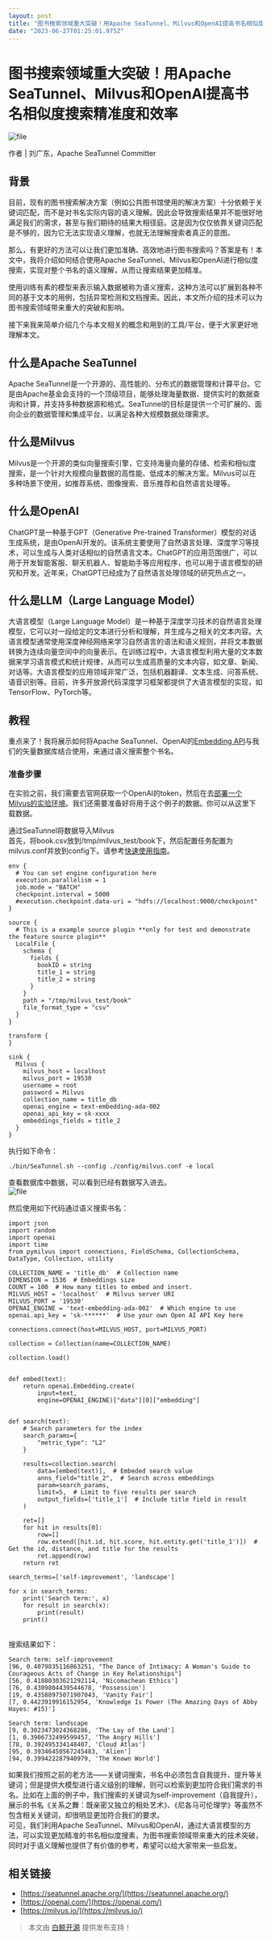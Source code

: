 ```yaml
---
layout: post
title: "图书搜索领域重大突破！用Apache SeaTunnel、Milvus和OpenAI提高书名相似度搜索精准度和效率"
date: "2023-06-27T01:25:01.975Z"
---
```

图书搜索领域重大突破！用Apache SeaTunnel、Milvus和OpenAI提高书名相似度搜索精准度和效率
=========================================================

![file](https://img2023.cnblogs.com/other/3195851/202306/3195851-20230626190205684-2107268424.jpg)

作者 | 刘广东，Apache SeaTunnel Committer

背景
--

目前，现有的图书搜索解决方案（例如公共图书馆使用的解决方案）十分依赖于关键词匹配，而不是对书名实际内容的语义理解。因此会导致搜索结果并不能很好地满足我们的需求，甚至与我们期待的结果大相径庭。这是因为仅仅依靠关键词匹配是不够的，因为它无法实现语义理解，也就无法理解搜索者真正的意图。

那么，有更好的方法可以让我们更加准确、高效地进行图书搜索吗？答案是有！本文中，我将介绍如何结合使用Apache SeaTunnel、Milvus和OpenAI进行相似度搜索，实现对整个书名的语义理解，从而让搜索结果更加精准。

使用训练有素的模型来表示输入数据被称为语义搜索，这种方法可以扩展到各种不同的基于文本的用例，包括异常检测和文档搜索。因此，本文所介绍的技术可以为图书搜索领域带来重大的突破和影响。

接下来我来简单介绍几个与本文相关的概念和用到的工具/平台，便于大家更好地理解本文。

什么是Apache SeaTunnel
-------------------

Apache SeaTunnel是一个开源的、高性能的、分布式的数据管理和计算平台。它是由Apache基金会支持的一个顶级项目，能够处理海量数据、提供实时的数据查询和计算，并支持多种数据源和格式。SeaTunnel的目标是提供一个可扩展的、面向企业的数据管理和集成平台，以满足各种大规模数据处理需求。

什么是Milvus
---------

Milvus是一个开源的类似向量搜索引擎，它支持海量向量的存储、检索和相似度搜索，是一个针对大规模向量数据的高性能、低成本的解决方案。Milvus可以在多种场景下使用，如推荐系统、图像搜索、音乐推荐和自然语言处理等。

什么是OpenAI
---------

ChatGPT是一种基于GPT（Generative Pre-trained Transformer）模型的对话生成系统，是由OpenAI开发的。该系统主要使用了自然语言处理、深度学习等技术，可以生成与人类对话相似的自然语言文本。ChatGPT的应用范围很广，可以用于开发智能客服、聊天机器人、智能助手等应用程序，也可以用于语言模型的研究和开发。近年来，ChatGPT已经成为了自然语言处理领域的研究热点之一。

什么是LLM（Large Language Model）
----------------------------

大语言模型（Large Language Model）是一种基于深度学习技术的自然语言处理模型，它可以对一段给定的文本进行分析和理解，并生成与之相关的文本内容。大语言模型通常使用深度神经网络来学习自然语言的语法和语义规则，并将文本数据转换为连续向量空间中的向量表示。在训练过程中，大语言模型利用大量的文本数据来学习语言模式和统计规律，从而可以生成高质量的文本内容，如文章、新闻、对话等。大语言模型的应用领域非常广泛，包括机器翻译、文本生成、问答系统、语音识别等。目前，许多开放源代码深度学习框架都提供了大语言模型的实现，如TensorFlow、PyTorch等。

教程
--

重点来了！我将展示如何将Apache SeaTunnel、OpenAI的[Embedding API](https://platform.openai.com/docs/guides/embeddings)与我们的矢量数据库结合使用，来通过语义搜索整个书名。

### 准备步骤

在实验之前，我们需要去官网获取一个OpenAI的token，然后在去[部署一个Milvus的实验环境](https://milvus.io/docs/install_standalone-docker.md)。我们还需要准备好将用于这个例子的数据。你可以从这里下载数据。

通过SeaTunnel将数据导入Milvus  
首先，将book.csv放到/tmp/milvus\_test/book下，然后配置任务配置为milvus.conf并放到config下。请参考[快速使用指南](https://seatunnel.apache.org/docs/start-v2/locally/quick-start-seatunnel-engine/)。

    env {
      # You can set engine configuration here
      execution.parallelism = 1
      job.mode = "BATCH"
      checkpoint.interval = 5000
      #execution.checkpoint.data-uri = "hdfs://localhost:9000/checkpoint"
    }
    
    source {
      # This is a example source plugin **only for test and demonstrate the feature source plugin**
      LocalFile {
        schema {
          fields {
            bookID = string
            title_1 = string
            title_2 = string
          }
        }
        path = "/tmp/milvus_test/book"
        file_format_type = "csv"
      }
    }
    
    transform {
    }
    
    sink {
      Milvus {
        milvus_host = localhost
        milvus_port = 19530
        username = root
        password = Milvus
        collection_name = title_db
        openai_engine = text-embedding-ada-002
        openai_api_key = sk-xxxx
        embeddings_fields = title_2
      }
    }
    

执行如下命令：

    ./bin/SeaTunnel.sh --config ./config/milvus.conf -e local
    

查看数据库中数据，可以看到已经有数据写入进去。  
![file](https://img2023.cnblogs.com/other/3195851/202306/3195851-20230626190206284-338630737.png)

然后使用如下代码通过语义搜索书名：

    import json
    import random
    import openai
    import time
    from pymilvus import connections, FieldSchema, CollectionSchema, DataType, Collection, utility
    
    COLLECTION_NAME = 'title_db'  # Collection name
    DIMENSION = 1536  # Embeddings size
    COUNT = 100  # How many titles to embed and insert.
    MILVUS_HOST = 'localhost'  # Milvus server URI
    MILVUS_PORT = '19530'
    OPENAI_ENGINE = 'text-embedding-ada-002'  # Which engine to use
    openai.api_key = 'sk-******'  # Use your own Open AI API Key here
    
    connections.connect(host=MILVUS_HOST, port=MILVUS_PORT)
    
    collection = Collection(name=COLLECTION_NAME)
    
    collection.load()
    
    
    def embed(text):
        return openai.Embedding.create(
            input=text, 
            engine=OPENAI_ENGINE)["data"][0]["embedding"]
    
    
    def search(text):
        # Search parameters for the index
        search_params={
            "metric_type": "L2"
        }
    
        results=collection.search(
            data=[embed(text)],  # Embeded search value
            anns_field="title_2",  # Search across embeddings
            param=search_params,
            limit=5,  # Limit to five results per search
            output_fields=['title_1']  # Include title field in result
        )
    
        ret=[]
        for hit in results[0]:
            row=[]
            row.extend([hit.id, hit.score, hit.entity.get('title_1')])  # Get the id, distance, and title for the results
            ret.append(row)
        return ret
    
    search_terms=['self-improvement', 'landscape']
    
    for x in search_terms:
        print('Search term:', x)
        for result in search(x):
            print(result)
        print()
    

​  
搜索结果如下：

    Search term: self-improvement
    [96, 0.4079835116863251, "The Dance of Intimacy: A Woman's Guide to Courageous Acts of Change in Key Relationships"]
    [56, 0.41880303621292114, 'Nicomachean Ethics']
    [76, 0.4309804439544678, 'Possession']
    [19, 0.43588975071907043, 'Vanity Fair']
    [7, 0.4423919916152954, 'Knowledge Is Power (The Amazing Days of Abby Hayes: #15)']
    
    Search term: landscape
    [9, 0.3023473024368286, 'The Lay of the Land']
    [1, 0.3906732499599457, 'The Angry Hills']
    [78, 0.392495334148407, 'Cloud Atlas']
    [95, 0.39346450567245483, 'Alien']
    [94, 0.399422287940979, 'The Known World']
    

如果我们按照之前的老方法——关键词搜索，书名中必须包含自我提升、提升等关键词；但是提供大模型进行语义级别的理解，则可以检索到更加符合我们需求的书名。比如在上面的例子中，我们搜索的关键词为self-improvement（自我提升），展示的书名《关系之舞：既亲密又独立的相处艺术》、《尼各马可伦理学》等虽然不包含相关关键词，却很明显更加符合我们的要求。  
可见，我们利用Apache SeaTunnel、Milvus和OpenAI，通过大语言模型的方法，可以实现更加精准的书名相似度搜素，为图书搜索领域带来重大的技术突破，同时对于语义理解也提供了有价值的参考，希望可以给大家带来一些启发。

相关链接
----

*   [https://seatunnel.apache.org/](https://seatunnel.apache.org/)
*   [https://openai.com/](https://openai.com/)
*   [https://milvus.io/](https://milvus.io/)

> 本文由 [白鲸开源](http://www.whaleops.com/index.html) 提供发布支持！